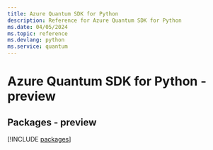 ```yaml
---
title: Azure Quantum SDK for Python
description: Reference for Azure Quantum SDK for Python
ms.date: 04/05/2024
ms.topic: reference
ms.devlang: python
ms.service: quantum
---
```

# Azure Quantum SDK for Python - preview
## Packages - preview
[!INCLUDE [packages](quantum-index.md)]